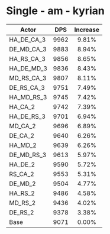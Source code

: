 # Single - am - kyrian
| Actor | DPS | Increase |
|---|:---:|:---:|
|HA_DE_CA_3|9962|9.81%|
|DE_MD_CA_3|9883|8.94%|
|HA_RS_CA_3|9856|8.65%|
|HA_DE_MD_3|9836|8.43%|
|MD_RS_CA_3|9807|8.11%|
|DE_RS_CA_3|9751|7.49%|
|HA_MD_RS_3|9745|7.42%|
|HA_CA_2|9742|7.39%|
|HA_DE_RS_3|9701|6.94%|
|MD_CA_2|9696|6.89%|
|DE_CA_2|9640|6.26%|
|HA_MD_2|9639|6.26%|
|DE_MD_RS_3|9613|5.97%|
|HA_DE_2|9590|5.72%|
|RS_CA_2|9553|5.31%|
|DE_MD_2|9504|4.77%|
|HA_RS_2|9486|4.58%|
|MD_RS_2|9436|4.02%|
|DE_RS_2|9378|3.38%|
|Base|9071|0.00%|
